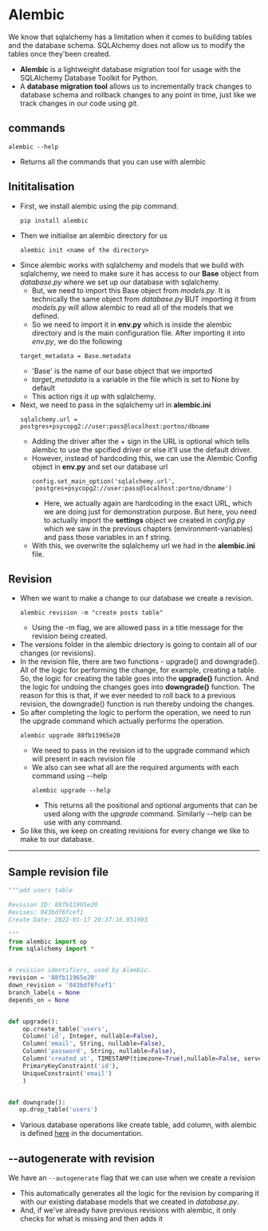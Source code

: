 # Alembic
We know that sqlalchemy has a limitation when it comes to building tables and the database schema. SQLAlchemy does not allow us to modify the tables once they'been created. 
* **Alembic** is a lightweight database migration tool for usage with the SQLAlchemy Database Toolkit for Python.
* A **database migration tool** allows us to incrementally track changes to database schema and rollback changes to any point in time, just like we track changes in our code using _git_.

## commands
```
alembic --help 
```
* Returns all the commands that you can use with alembic

## Inititalisation
* First, we install alembic using the pip command.
    ```
    pip install alembic
    ```
* Then we initialise an alembic directory for us
    ```
    alembic init <name of the directory>
    ```
* Since alembic works with sqlalchemy and models that we build with sqlalchemy, we need to make sure it has access to our **Base** object from _database.py_ where we set up our database with sqlalchemy.
    * But, we need to import this Base object from _models.py_. It is technically the same object from _database.py_ BUT importing it from _models.py_ will allow alembic to read all of the models that we defined.
    * So we need to import it in **env.py** which is inside the alembic directory and is the main configuration file. After importing it into _env.py_, we do the following
    ```
    target_metadata = Base.metadata
    ```
    * 'Base' is the name of our base object that we imported
    * *target_metadata* is a variable in the file which is set to None by default
    * This action rigs it up with sqlalchemy.
* Next, we need to pass in the sqlalchemy url in **alembic.ini**
    ```
    sqlalchemy.url = postgres+psycopg2://user:pass@localhost:portno/dbname
    ```
    * Adding the driver after the + sign in the URL is optional which tells alembic to use the spcified driver or else it'll use the default driver.
    * However, instead of hardcoding this, we can use the Alembic Config object in **env.py** and set our database url
        ```
        config.set_main_option('sqlalchemy.url', 'postgres+psycopg2://user:pass@localhost:portno/dbname')
        ```
        * Here, we actually again are hardcoding in the exact URL, which we are doing just for demonstration purpose. But here, you need to actually import the __settings__ object we created in _config.py_ which we saw in the previous chapters (environment-variables) and pass those variables in an f string.
    * With this, we overwrite the sqlalchemy url we had in the **alembic.ini** file.

## Revision
* When we want to make a change to our database we create a revision.
    ```
    alembic revision -m "create posts table"
    ```
    * Using the -m flag, we are allowed pass in a title message for the revision being created. 
* The versions folder in the alembic driectory is going to contain all of our changes (or revisions).
* In the revision file, there are two functions - upgrade() and downgrade(). All of the logic for performing the change, for example, creating a table. So, the logic for creating the table goes into the **upgrade()** function. And the logic for undoing the changes goes into **downgrade()** function. The reason for this is that, if we ever needed to roll back to a previous revision, the downgrade() function is run thereby undoing the changes.
* So after completing the logic to perform the operation, we need to run the upgrade command which actually performs the operation.
    ```
    alembic upgrade 88fb11965e20    
    ```
    * We need to pass in the revision id to the upgrade command which will present in each revision file
    * We also can see what all are the required arguments with each command using --help
        ```
        alembic upgrade --help
        ```
        * This returns all the positional and optional arguments that can be used along with the _upgrade_ command. Similarly --help can be use with any command.
* So like this, we keep on creating revisions for every change we like to make to our database.
---
## Sample revision file
```py
"""add users table

Revision ID: 88fb11965e20
Revises: 043bdf6fcef1
Create Date: 2022-01-17 20:37:16.951993

"""
from alembic import op
from sqlalchemy import *


# revision identifiers, used by Alembic.
revision = '88fb11965e20'
down_revision = '043bdf6fcef1'
branch_labels = None
depends_on = None


def upgrade():
    op.create_table('users', 
    Column('id', Integer, nullable=False),
    Column('email', String, nullable=False),
    Column('password', String, nullable=False),
    Column('created_at', TIMESTAMP(timezone=True),nullable=False, server_default=text('now()')),
    PrimaryKeyConstraint('id'),
    UniqueConstraint('email')
    )


def downgrade():
   op.drop_table('users')
```
* Various database operations like create table, add column, with alembic is defined [here](https://alembic.sqlalchemy.org/en/latest/api/ddl.html) in the documentation.

## --autogenerate with revision
We have an `--autogenerate` flag that we can use when we create a revision
* This automatically generates all the logic for the revision by comparing it with our existing database models that we created in _database.py_. 
* And, if we've already have previous revisions with alembic, it only checks for what is missing and then adds it